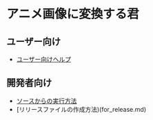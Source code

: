 # アニメ画像に変換する君

## ユーザー向け
- [ユーザー向けヘルプ](help/ReadMe.md)


## 開発者向け
- [ソースからの実行方法](for_build.md)
- [リリースファイルの作成方法)(for_release.md)
